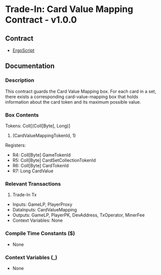 # Trade-In: Card Value Mapping Contract - v1.0.0

## Contract

- [ErgoScript](ergoscript/card_value_mapping.es)

## Documentation

### Description
This contract guards the Card Value Mapping box. For each card in a set, there exists a corresponding card-value-mapping box that holds information about the card token and its maximum possible value.

### Box Contents
Tokens: Coll[(Coll[Byte], Long)]
1. (CardValueMappingTokenId, 1)

Registers:
- R4: Coll[Byte] GameTokenId
- R5: Coll[Byte] CardSetCollectionTokenId
- R6: Coll[Byte] CardTokenId
- R7: Long       CardValue
### Relevant Transactions
1. Trade-In Tx
- Inputs: GameLP, PlayerProxy
- DataInputs: CardValueMapping
- Outputs: GameLP, PlayerPK, DevAddress, TxOperator, MinerFee
- Context Variables: None

### Compile Time Constants ($)
- None

### Context Variables (_)
- None
